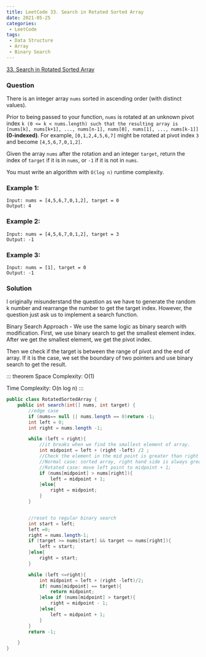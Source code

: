 ```yaml
---
title: LeetCode 33. Search in Rotated Sorted Array
date: 2021-05-25
categories:
 - LeetCode
tags:
 - Data Structure
 - Array
 - Binary Search
---
```


[33. Search in Rotated Sorted Array](https://leetcode.com/problems/search-in-rotated-sorted-array/)

### Question 
There is an integer array ```nums``` sorted in ascending order (with distinct values).

Prior to being passed to your function, ```nums``` is rotated at an unknown pivot index ```k (0 <= k < nums.length) such that the resulting array is [nums[k], nums[k+1], ..., nums[n-1], nums[0], nums[1], ..., nums[k-1]]``` **(0-indexed)**. For example, ```[0,1,2,4,5,6,7]``` might be rotated at pivot index ```3 ```and become ```[4,5,6,7,0,1,2]```.

Given the array ```nums``` after the rotation and an integer ```target```, return the index of ```target``` if it is in ```nums```, or ```-1``` if it is not in ```nums```.

You must write an algorithm with ```O(log n)``` runtime complexity.

### Example 1:

```
Input: nums = [4,5,6,7,0,1,2], target = 0
Output: 4
```

### Example 2:

```
Input: nums = [4,5,6,7,0,1,2], target = 3
Output: -1
```

### Example 3:

```
Input: nums = [1], target = 0
Output: -1
```

### Solution 

I originally misunderstand the question as we have to generate the random k number and rearrange the number to get the target index. However, the question just ask us to implement a search function. 

Binary Search Approach - We use the same logic as binary search with modification. First, we use binary search to get the smallest element index. After we get the smallest element, we get the pivot index. 

Then we check if the target is between the range of pivot and the end of array. If it is the case, we set the boundary of two pointers and use binary search to get the result. 

::: theorem 
Space Complexity: O(1) 

Time Complexity: O(n log n)
:::

```Java
public class RotatedSortedArray {
    public int search(int[] nums, int target) {
        //edge case
        if (nums== null || nums.length == 0)return -1;
        int left = 0;
        int right = nums.length -1;

        while (left < right){
            //it breaks when we find the smallest element of array.
            int midpoint = left + (right -left) /2 ;
            //Check the element in the mid point is greater than right hand side
            //Normal case: sorted array, right hand side is always greater than midpoint --> assign right to midpoint
            //Rotated case: move left point to midpoint + 1;
            if (nums[midpoint] > nums[right]){
                left = midpoint + 1;
            }else{
                right = midpoint;
            }
        }


        //reset to regular binary search
        int start = left;
        left =0;
        right = nums.length-1;
        if (target >= nums[start] && target <= nums[right]){
            left = start;
        }else{
            right = start;
        }

        while (left <=right){
            int midpoint = left + (right -left)/2;
            if( nums[midpoint] == target){
                return midpoint;
            }else if (nums[midpoint] > target){
                right = midpoint - 1;
            }else{
                left = midpoint + 1;
            }
        }
        return -1;

    }
}
```